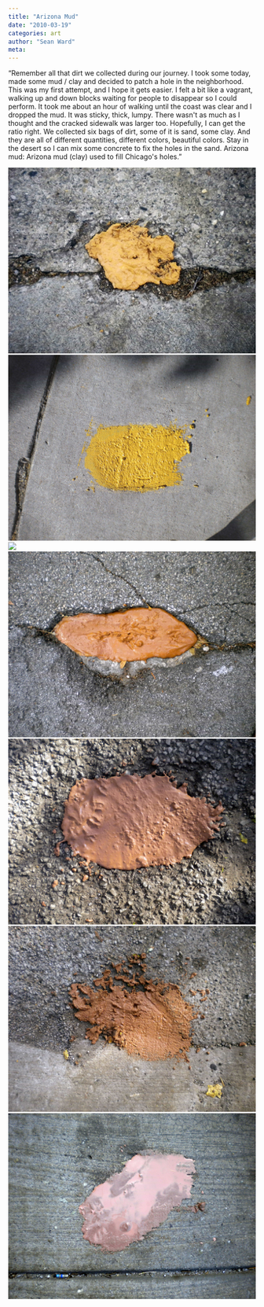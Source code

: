 ```yaml
---
title: "Arizona Mud"
date: "2010-03-19"
categories: art
author: "Sean Ward"
meta:
---
```


“Remember all that dirt we collected during our journey. I took some today, made some mud / clay and decided to patch a hole in the neighborhood. This was my first attempt, and I hope it gets easier. I felt a bit like a vagrant, walking up and down blocks waiting for people to disappear so I could perform. It took me about an hour of walking until the coast was clear and I dropped the mud. It was sticky, thick, lumpy. There wasn't as much as I thought and the cracked sidewalk was larger too. Hopefully, I can get the ratio right. We collected six bags of dirt, some of it is sand, some clay. And they are all of different quantities, different colors, beautiful colors. Stay in the desert so I can mix some concrete to fix the holes in the sand. Arizona mud: Arizona mud (clay) used to fill Chicago's holes.”

![](/images/10-arizonamud-1.jpg)
![](/images/10-arizonamud-2.jpg)
![](/images/10-arizonamud-3.jpg)
![](/images/10-arizonamud-4.jpg)
![](/images/10-arizonamud-5.jpg)
![](/images/10-arizonamud-6.jpg)
![](/images/10-arizonamud-7.jpg)

